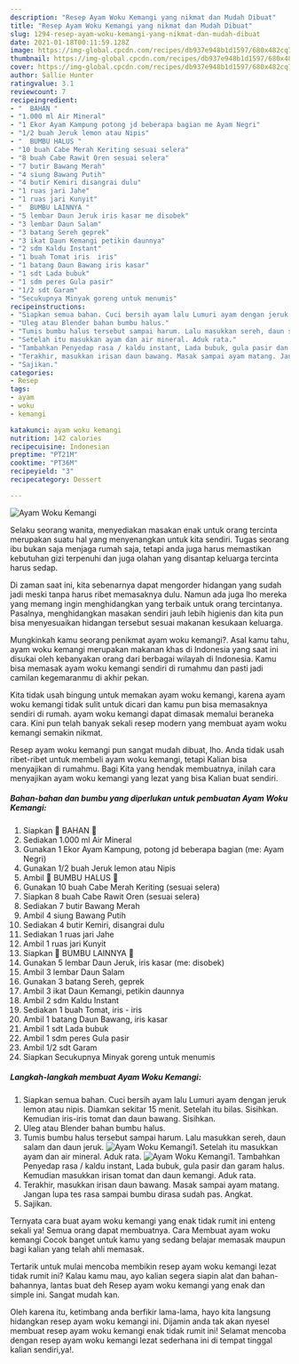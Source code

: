 ```yaml
---
description: "Resep Ayam Woku Kemangi yang nikmat dan Mudah Dibuat"
title: "Resep Ayam Woku Kemangi yang nikmat dan Mudah Dibuat"
slug: 1294-resep-ayam-woku-kemangi-yang-nikmat-dan-mudah-dibuat
date: 2021-01-18T00:11:59.128Z
image: https://img-global.cpcdn.com/recipes/db937e948b1d1597/680x482cq70/ayam-woku-kemangi-foto-resep-utama.jpg
thumbnail: https://img-global.cpcdn.com/recipes/db937e948b1d1597/680x482cq70/ayam-woku-kemangi-foto-resep-utama.jpg
cover: https://img-global.cpcdn.com/recipes/db937e948b1d1597/680x482cq70/ayam-woku-kemangi-foto-resep-utama.jpg
author: Sallie Hunter
ratingvalue: 3.1
reviewcount: 7
recipeingredient:
- "  BAHAN "
- "1.000 ml Air Mineral"
- "1 Ekor Ayam Kampung potong jd beberapa bagian me Ayam Negri"
- "1/2 buah Jeruk lemon atau Nipis"
- "  BUMBU HALUS "
- "10 buah Cabe Merah Keriting sesuai selera"
- "8 buah Cabe Rawit Oren sesuai selera"
- "7 butir Bawang Merah"
- "4 siung Bawang Putih"
- "4 butir Kemiri disangrai dulu"
- "1 ruas jari Jahe"
- "1 ruas jari Kunyit"
- "  BUMBU LAINNYA "
- "5 lembar Daun Jeruk iris kasar me disobek"
- "3 lembar Daun Salam"
- "3 batang Sereh geprek"
- "3 ikat Daun Kemangi petikin daunnya"
- "2 sdm Kaldu Instant"
- "1 buah Tomat iris  iris"
- "1 batang Daun Bawang iris kasar"
- "1 sdt Lada bubuk"
- "1 sdm peres Gula pasir"
- "1/2 sdt Garam"
- "Secukupnya Minyak goreng untuk menumis"
recipeinstructions:
- "Siapkan semua bahan. Cuci bersih ayam lalu Lumuri ayam dengan jeruk lemon atau nipis. Diamkan sekitar 15 menit. Setelah itu bilas. Sisihkan. Kemudian iris-iris tomat dan daun bawang. Sisihkan."
- "Uleg atau Blender bahan bumbu halus."
- "Tumis bumbu halus tersebut sampai harum. Lalu masukkan sereh, daun salam dan daun jeruk."
- "Setelah itu masukkan ayam dan air mineral. Aduk rata."
- "Tambahkan Penyedap rasa / kaldu instant, Lada bubuk, gula pasir dan garam halus. Kemudian masukkan irisan tomat dan daun kemangi. Aduk rata."
- "Terakhir, masukkan irisan daun bawang. Masak sampai ayam matang. Jangan lupa tes rasa sampai bumbu dirasa sudah pas. Angkat."
- "Sajikan."
categories:
- Resep
tags:
- ayam
- woku
- kemangi

katakunci: ayam woku kemangi 
nutrition: 142 calories
recipecuisine: Indonesian
preptime: "PT21M"
cooktime: "PT36M"
recipeyield: "3"
recipecategory: Dessert

---
```



![Ayam Woku Kemangi](https://img-global.cpcdn.com/recipes/db937e948b1d1597/680x482cq70/ayam-woku-kemangi-foto-resep-utama.jpg)

Selaku seorang wanita, menyediakan masakan enak untuk orang tercinta merupakan suatu hal yang menyenangkan untuk kita sendiri. Tugas seorang ibu bukan saja menjaga rumah saja, tetapi anda juga harus memastikan kebutuhan gizi terpenuhi dan juga olahan yang disantap keluarga tercinta harus sedap.

Di zaman  saat ini, kita sebenarnya dapat mengorder hidangan yang sudah jadi meski tanpa harus ribet memasaknya dulu. Namun ada juga lho mereka yang memang ingin menghidangkan yang terbaik untuk orang tercintanya. Pasalnya, menghidangkan masakan sendiri jauh lebih higienis dan kita pun bisa menyesuaikan hidangan tersebut sesuai makanan kesukaan keluarga. 



Mungkinkah kamu seorang penikmat ayam woku kemangi?. Asal kamu tahu, ayam woku kemangi merupakan makanan khas di Indonesia yang saat ini disukai oleh kebanyakan orang dari berbagai wilayah di Indonesia. Kamu bisa memasak ayam woku kemangi sendiri di rumahmu dan pasti jadi camilan kegemaranmu di akhir pekan.

Kita tidak usah bingung untuk memakan ayam woku kemangi, karena ayam woku kemangi tidak sulit untuk dicari dan kamu pun bisa memasaknya sendiri di rumah. ayam woku kemangi dapat dimasak memalui beraneka cara. Kini pun telah banyak sekali resep modern yang membuat ayam woku kemangi semakin nikmat.

Resep ayam woku kemangi pun sangat mudah dibuat, lho. Anda tidak usah ribet-ribet untuk membeli ayam woku kemangi, tetapi Kalian bisa menyajikan di rumahmu. Bagi Kita yang hendak membuatnya, inilah cara menyajikan ayam woku kemangi yang lezat yang bisa Kalian buat sendiri.

<!--inarticleads1-->

##### Bahan-bahan dan bumbu yang diperlukan untuk pembuatan Ayam Woku Kemangi:

1. Siapkan  🌿 BAHAN 🌿
1. Sediakan 1.000 ml Air Mineral
1. Gunakan 1 Ekor Ayam Kampung, potong jd beberapa bagian (me: Ayam Negri)
1. Gunakan 1/2 buah Jeruk lemon atau Nipis
1. Ambil  🌿 BUMBU HALUS 🌿
1. Gunakan 10 buah Cabe Merah Keriting (sesuai selera)
1. Siapkan 8 buah Cabe Rawit Oren (sesuai selera)
1. Sediakan 7 butir Bawang Merah
1. Ambil 4 siung Bawang Putih
1. Sediakan 4 butir Kemiri, disangrai dulu
1. Sediakan 1 ruas jari Jahe
1. Ambil 1 ruas jari Kunyit
1. Siapkan  🌿 BUMBU LAINNYA 🌿
1. Gunakan 5 lembar Daun Jeruk, iris kasar (me: disobek)
1. Ambil 3 lembar Daun Salam
1. Gunakan 3 batang Sereh, geprek
1. Ambil 3 ikat Daun Kemangi, petikin daunnya
1. Ambil 2 sdm Kaldu Instant
1. Sediakan 1 buah Tomat, iris - iris
1. Ambil 1 batang Daun Bawang, iris kasar
1. Ambil 1 sdt Lada bubuk
1. Ambil 1 sdm peres Gula pasir
1. Ambil 1/2 sdt Garam
1. Siapkan Secukupnya Minyak goreng untuk menumis




<!--inarticleads2-->

##### Langkah-langkah membuat Ayam Woku Kemangi:

1. Siapkan semua bahan. Cuci bersih ayam lalu Lumuri ayam dengan jeruk lemon atau nipis. Diamkan sekitar 15 menit. Setelah itu bilas. Sisihkan. Kemudian iris-iris tomat dan daun bawang. Sisihkan.
1. Uleg atau Blender bahan bumbu halus.
1. Tumis bumbu halus tersebut sampai harum. Lalu masukkan sereh, daun salam dan daun jeruk.
<img src="//assets-global.cpcdn.com/assets/icons/button_play-2c75c40dde080a61004c1f40b05d8f140eaff45d7e9e6481dc71c63d2e7c4909.png" alt="Ayam Woku Kemangi">1. Setelah itu masukkan ayam dan air mineral. Aduk rata.
<img src="//assets-global.cpcdn.com/assets/icons/button_play-2c75c40dde080a61004c1f40b05d8f140eaff45d7e9e6481dc71c63d2e7c4909.png" alt="Ayam Woku Kemangi">1. Tambahkan Penyedap rasa / kaldu instant, Lada bubuk, gula pasir dan garam halus. Kemudian masukkan irisan tomat dan daun kemangi. Aduk rata.
1. Terakhir, masukkan irisan daun bawang. Masak sampai ayam matang. Jangan lupa tes rasa sampai bumbu dirasa sudah pas. Angkat.
1. Sajikan.




Ternyata cara buat ayam woku kemangi yang enak tidak rumit ini enteng sekali ya! Semua orang dapat membuatnya. Cara Membuat ayam woku kemangi Cocok banget untuk kamu yang sedang belajar memasak maupun bagi kalian yang telah ahli memasak.

Tertarik untuk mulai mencoba membikin resep ayam woku kemangi lezat tidak rumit ini? Kalau kamu mau, ayo kalian segera siapin alat dan bahan-bahannya, lantas buat deh Resep ayam woku kemangi yang enak dan simple ini. Sangat mudah kan. 

Oleh karena itu, ketimbang anda berfikir lama-lama, hayo kita langsung hidangkan resep ayam woku kemangi ini. Dijamin anda tak akan nyesel membuat resep ayam woku kemangi enak tidak rumit ini! Selamat mencoba dengan resep ayam woku kemangi lezat sederhana ini di tempat tinggal kalian sendiri,ya!.

